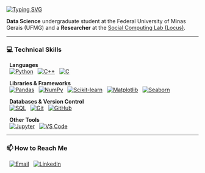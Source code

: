 <a href="https://git.io/typing-svg"><img src="https://readme-typing-svg.demolab.com?font=Fira+Code&weight=700&size=25&pause=1000&color=FF69B4&vCenter=true&lines=Hi,+I'm+Sophia!" alt="Typing SVG" /></a>

**Data Science** undergraduate student at the Federal University of Minas Gerais (UFMG) and a **Researcher** at the [Social Computing Lab (Locus)](https://dcc.ufmg.br/laboratorio-de-computacao-social).

---

### 💻 Technical Skills
<p>
  <b>Languages</b><br>
  <a href="#"><img alt="Python" src="https://img.shields.io/badge/Python-9B59B6?style=for-the-badge&logo=python&logoColor=white"></a>
  <a href="#"><img alt="C++" src="https://img.shields.io/badge/C++-FFDD57?style=for-the-badge&logo=cplusplus&logoColor=black"></a>
  <a href="#"><img alt="C" src="https://img.shields.io/badge/C-FF69B4?style=for-the-badge&logo=c&logoColor=white"></a>
 
</p>
<p>
  <b>Libraries & Frameworks</b><br>
  <a href="#"><img alt="Pandas" src="https://img.shields.io/badge/Pandas-9B59B6?style=for-the-badge&logo=pandas&logoColor=white"></a>
  <a href="#"><img alt="NumPy" src="https://img.shields.io/badge/Numpy-FFDD57?style=for-the-badge&logo=numpy&logoColor=black"></a>
  <a href="#"><img alt="Scikit-learn" src="https://img.shields.io/badge/scikit--learn-FF69B4?style=for-the-badge&logo=scikit-learn&logoColor=white"></a>
  <a href="#"><img alt="Matplotlib" src="https://img.shields.io/badge/Matplotlib-9B59B6?style=for-the-badge&logo=matplotlib&logoColor=white"></a>
  <a href="#"><img alt="Seaborn" src="https://img.shields.io/badge/Seaborn-FFDD57?style=for-the-badge&logo=seaborn&logoColor=black"></a>
</p>
<p>
  <b>Databases & Version Control</b><br>
  <a href="#"><img alt="SQL" src="https://img.shields.io/badge/SQL-9B59B6?style=for-the-badge&logo=mysql&logoColor=white"></a>
  <a href="#"><img alt="Git" src="https://img.shields.io/badge/Git-FFDD57?style=for-the-badge&logo=git&logoColor=black"></a>
  <a href="#"><img alt="GitHub" src="https://img.shields.io/badge/GitHub-FF69B4?style=for-the-badge&logo=github&logoColor=white"></a>
</p>
<p>
  <b>Other Tools</b><br>
  <a href="#"><img alt="Jupyter" src="https://img.shields.io/badge/Jupyter-9B59B6?style=for-the-badge&logo=jupyter&logoColor=white"></a>
  <a href="#"><img alt="VS Code" src="https://img.shields.io/badge/VS%20Code-FFDD57?style=for-the-badge&logo=visualstudiocode&logoColor=black"></a>
</p>

---

### 📫 How to Reach Me
<p>
  <a href="mailto:sophiaevieira@ufmg.com.br"><img alt="Email" src="https://img.shields.io/badge/Email-FFDD57?style=for-the-badge&logo=gmail&logoColor=black"></a>
  <a href="https://www.linkedin.com/in/sophiaevieira"><img alt="LinkedIn" src="https://img.shields.io/badge/LinkedIn-FF69B4?style=for-the-badge&logo=linkedin&logoColor=white"></a>
</p>
